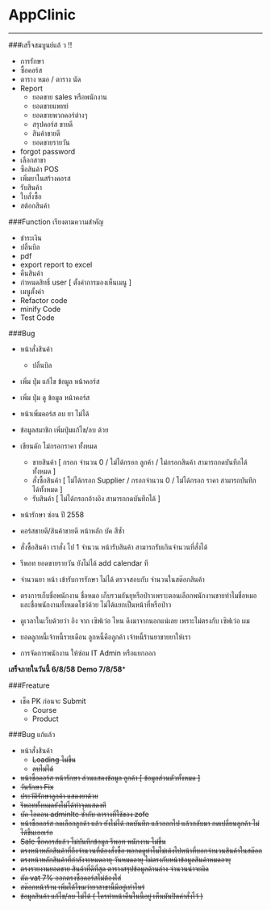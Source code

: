 # AppClinic
----------------------
###เสร็จสมบูนย์แล้ ว !!
- การรักษา
- ซื้อคอร์ส
- ตาราง หมอ / ตาราง นัด
- Report
    - ยอดขาย sales หรือพนักงาน
    - ยอดขายแพทย์
    - ยอดขายพวกคอร์ต่างๆ
    - สรุปคอร์ส ขายดี
    - สินค้าขายดี
    - ยอดขายรายวัน
- forgot password
- เลือกสาขา
- ซือสินค้า POS
- เพิ่มยาในสร้างคอรส
- รับสินค้า
- ใบสั่งซื้อ
- สต้อกสินค้า

###Function เรียงตามความสำคัญ
- ชำระเงิน
- ปลิ้นบิล
- pdf
- export report to excel
- คืนสินค้า
- กำหนดสิทธิ์ user [ ตั้งค่าการมองเห็นเมนู ]
- เมนูตั้งค่า
- Refactor code
- minify Code
- Test Code

###Bug
+ หน้าสั่งสินค้า
    + ปลิ้นบิล
+ เพิ่ม ปุ่ม แก้ไข ข้อมูล หน้าคอร์ส
+ เพิ่ม ปุ่ม ดู ข้อมูล หน้าคอร์ส
+ หน้าเพิ่มคอร์ส ลบ ยา ไม่ได้
+ ข้อมูลสมาชิก เพิ่มปุ่มแก้ไข/ลบ ด้วย
+ เขียนดัก ไม่กรอกราคา ทั้งหมด
    + ขายสินค้า [ กรอก จำนวน 0 / ไม่ได้กรอก ลูกค้า / ไม่กรอกสินค้า สามารถกดบันทึกได้ทั้งหมด ]
    + สั่งซื้อสินค้า [ ไม่ได้กรอก Supplier / กรอกจำนวน 0 / ไม่ได้กรอก ราคา สามารถบันทึกได้ทั้งหมด ]
    + รับสินค้า [ ไม่ได้กรอกอ้างอิง สามารถกดบันทึกได้ ]
+ หน้ารักษา ซ่อน ปี 2558
+ คอร์สขายดี/สินค้าขายดี หน้าหลัก บัค สีซ้ำ

+ สั่งซื้อสินค้า เราสั่ง ไป 1 จำนวน หน้ารับสินค้า สามารถรับเกินจำนวนที่สั่งได้
+ รีพอท ยอดขายรายวัน ยังไม่ได้ add calendar ที
+ จำนวนยา หน้า เข้ารับการรักษา ไม่ได้ ตรวจสอบกับ จำนวนในสต๊อกสินค้า
+ ตรงการเก็บชื่อพนักงาน ชื่อหมอ เก็บรวมกันยุหรือป่าวเพราะตอนเลือกพนักงานขายทำไมชื่อหมอและชื่อพนักงานทั้งหมดโชว์ด้วย ไม่ได้แยกเป็นหน้าที่หรือป่าว
+ ดูเวลาในเว็บด้วยว่า อิง จาก เซิฟเว่อ ไหน ดึงมาจากนอกแน่เลย เพราะไม่ตรงกับ เซิฟเว่อ ผม
+ ยอดลูกหนี้เจ้าหนี้รายเดือน ลูกหนี้คือลูกค้า เจ้าหนี้ร้านยาขายยาให้เรา
+ การจัดการพนักงาน ให้ซ่อม IT Admin หรือแยกออก

****เสร็จภายในวันนี้ 6/8/58****
****Demo 7/8/58*****

###Freature
+ เช็ค PK ก่อนจะ Submit
    - Course
    - Product

###Bug แก้แล้ว
+ หน้าสั่งสินค้า
    + ~~Loading ไม่ขึ้น~~
     + ~~ลบไม่ได้~~
+ ~~หน้าซื้อคอร์ส หน้ารักษา ส่วนแสดงข้อมูล ลูกค้า [ ข้อมูลส่วนตัวทั้งหมด ]~~
+ ~~วันรักษา Fix~~
+ ~~ประวัติรักษาลูกค้า แสดงยาด้วย~~
+ ~~รีพอททั้งหมดยังไม่ได้ทำจุดแสดงที~~
+ ~~บัค ไอคอน adminlte ซ้ำกับ ตารางที่ใช้ของ zofe~~
+ ~~หน้าซื้อคอร์ส กดเลือกลูกค้า แล้ว ยังไม่ได้ กดบันทึก แล้วออกไป แล้วกลับมา กดเปลี่ยนลูกค้า ไม่ได้ขึ้นเออเร่อ~~
+ ~~Sale ซื้อคอรส์แล้ว ไม่บันทึกข้อมูล รีพอท พนักงาน ไม่ขึ้น~~
+ ~~ตรงหน้าหลักสินค้าที่ถึงจำนวนที่ต้องสั่งซื้อ พอกดดูทำไมไม่เด้งไปหน้าที่บอกจำนวนสินค้าในสต๊อก~~
+ ~~ตรงหน้าหลักสินค้าที่กำลังจะหมดอายุ วันหมดอายุ ไม่ตรงกับหน้าข้อมูลสินค้าหมดอายุ~~
+ ~~ตรงรายงานยอดขาย สินค้าที่ดีที่สุด ตารางสรุปข้อมูลด้านล่าง จำนวนน่าจะผิด~~
+ ~~ตัด vat 7% ออกตรงซื้อคอร์สไม่ต้องใส่~~
+ ~~สต๊อกหน้าร้าน เพิ่มได้ไหมว่ายาสาขานี้มีอยู่เท่าไหร่~~
+ ~~ข้อมูลสินค้า แก้ไข/ลบ ไม่ได้ ( ใครทำหน้าคืนในนี้อยู่ เห็นมันปิดคำสั่งไว้ )~~